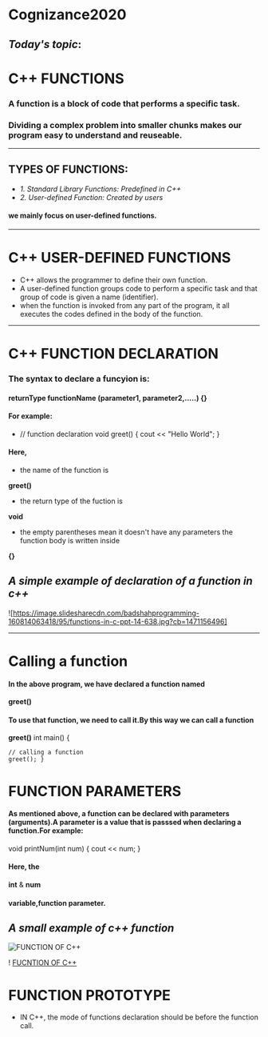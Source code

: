 # Cognizance2020
<!-- Italics -->
## *Today's topic*:
# C++ FUNCTIONS
### A function is a block of code that performs a specific task.
### Dividing a complex problem into smaller chunks makes our program easy to understand and reuseable.
___
## TYPES OF FUNCTIONS:

<!-- Italics -->
- *1. Standard Library Functions: Predefined in C++*
- *2. User-defined Function: Created by users*
 #### we mainly focus on user-defined functions.
 ---
 # C++ USER-DEFINED FUNCTIONS
 - C++ allows the programmer to define their own function.
 - A user-defined function groups code to perform a specific task and that group of code is given a name (identifier).
 - when the function is invoked from any part of the program, it all executes the codes defined in the body of the function.
---
# C++ FUNCTION DECLARATION
### The syntax to declare a funcyion is:
#### returnType functionName (parameter1, parameter2,.....) {}
#### For example:
- // function declaration
void greet() {
    cout << "Hello World";
}
#### Here, 
- the name of the function is 
<!-- Strong -->
**greet()**
- the return type of the fuction is 
<!-- Strong -->
**void**
- the empty parentheses mean it doesn't have any parameters
the function body is written inside
<!-- Strong -->
**{}**
<!-- Italics -->
## *A simple example of declaration of a function in c++* 
![https://image.slidesharecdn.com/badshahprogramming-160814063418/95/functions-in-c-ppt-14-638.jpg?cb=1471156496]
___
# Calling a function
#### In the above program, we have declared a function named 
<!-- Strong -->
**greet()**
#### To use that function, we need to call it.By this way we can call a function
<!-- Strong -->
**greet()**
int main() {
     
    // calling a function   
    greet(); }
# FUNCTION PARAMETERS
#### As mentioned above, a function can be declared with parameters (arguments).A parameter is a value that is passsed when declaring a function.For example:
void printNum(int num) {
    cout << num;
}
#### Here, the 
<!-- Strong -->
**int** & **num**
#### variable,function parameter.
<!-- Italics -->
## *A small example of c++ function*
<!-- Images -->
![FUNCTION OF C++](https://1.bp.blogspot.com/-Gv7cTieyTIo/UvN1lPKrpnI/AAAAAAAAAhA/K4qkzzCZVms/w1200-h630-p-k-no-nu/function.png)
<!-- Images -->
! [FUCNTION OF C++](https://i.ytimg.com/vi/Z2l3jNhb86o/maxresdefault.jpg)
# FUNCTION PROTOTYPE
- IN C++, the mode of functions declaration should be before the function call.
